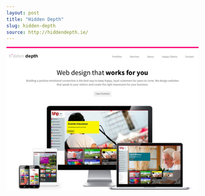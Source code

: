 ```yaml
---
layout: post
title: "Hidden Depth"
slug: hidden-depth
source: http://hiddendepth.ie/
---
```


<img src="/assets/img/screenshots/hidden-depth.jpg">
